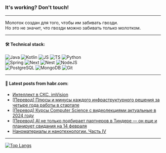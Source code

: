 ### It's working? Don't touch!

---
Молоток создан для того, чтобы им забивать гвозди. <br>
Но это не значит, что гвозди можно забивать только молотком.

---

#### 🛠️ Technical stack:

![Java](https://img.shields.io/badge/Java-informational?logo=Oracle&style=flat&logoColor=white&color=FF4500)
![Kotlin](https://img.shields.io/badge/Kotlin-informational?logo=Kotlin&style=flat&logoColor=white&color=774D97)
![JS](https://img.shields.io/badge/JS-informational?logo=javaScript&style=flat&logoColor=black&color=F7Df1E)
![TS](https://img.shields.io/badge/TypeScript-informational?logo=typeScript&style=flat&logoColor=black&color=017acc)
![Python](https://img.shields.io/badge/Python-informational?logo=Python&style=flat&logoColor=black&color=ffdd54) <br>
![Spring](https://img.shields.io/badge/SpringBoot-informational?logo=SpringBoot&style=flat&logoColor=white&color=6DB33F) 
![Next](https://img.shields.io/badge/Next.js-informational?logo=Next.js&style=flat&logoColor=white&color=3671a1)
![Nest](https://img.shields.io/badge/NestJS-informational?logo=NestJS&style=flat&logoColor=white&color=E0234E)
![NodeJS](https://img.shields.io/badge/NodeJS-informational?logo=node.js&style=flat&logoColor=white&color=70A760) <br>
![PostgreSQL](https://img.shields.io/badge/PostgreSQL-informational?logo=PostgreSQL&style=flat&logoColor=white&color=DAA520)
![MongoDB](https://img.shields.io/badge/MongoDB-informational?logo=MongoDB&style=flat&logoColor=white&color=870000)
![Git](https://img.shields.io/badge/Git-informational?logo=git&style=flat&logoColor=white&color=f74e28)

___

#### 💬 Latest posts from habr.com:

<!-- BLOG-POST-LIST:START -->
- [Интеллект в СКС. imVision](https://habr.com/ru/articles/793710/?utm_source=habrahabr&utm_medium=rss&utm_campaign=793710)
- [[Перевод] Плюсы и минусы каждого инфраструктурного решения за четыре года работы в стартапе](https://habr.com/ru/companies/ruvds/articles/793698/?utm_source=habrahabr&utm_medium=rss&utm_campaign=793698)
- [[Перевод] Курсы Сomputer Science с видеолекциями актуальные в 2024 году](https://habr.com/ru/articles/793708/?utm_source=habrahabr&utm_medium=rss&utm_campaign=793708)
- [[Перевод] AI не только подбирает партнеров в Тиндере — он еще и планирует свидания на 14 февраля](https://habr.com/ru/companies/productstar/articles/793688/?utm_source=habrahabr&utm_medium=rss&utm_campaign=793688)
- [Наноматериалы и нанотехнологии. Часть IV](https://habr.com/ru/articles/793622/?utm_source=habrahabr&utm_medium=rss&utm_campaign=793622)
<!-- BLOG-POST-LIST:END -->

---
[![Top Langs](https://github-readme-stats-git-master-advtsetting-gmailcom.vercel.app/api/top-langs/?username=zloylis&langs_count=10&hide_title=false&title_color=e6edf3&size_weight=0.5&count_weight=0.5&layout=compact&hide_border=true&theme=dracula)](https://github.com/zloylis)

<!-- ![GitHub stats](https://github-readme-stats-git-master-advtsetting-gmailcom.vercel.app/api?username=zloylis&show_icons=true&hide_border=true&theme=dracula&hide_title=true&include_all_commits=true&count_private=true&hide=contribs&hide_rank=true) -->
